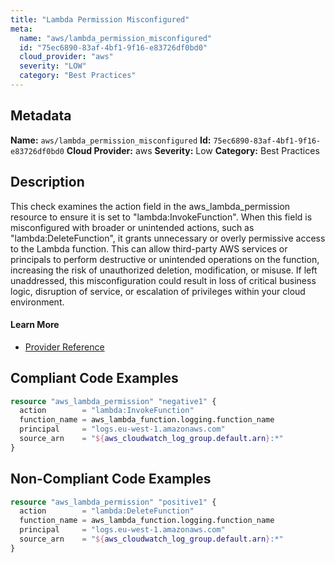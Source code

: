 ```yaml
---
title: "Lambda Permission Misconfigured"
meta:
  name: "aws/lambda_permission_misconfigured"
  id: "75ec6890-83af-4bf1-9f16-e83726df0bd0"
  cloud_provider: "aws"
  severity: "LOW"
  category: "Best Practices"
---
```

## Metadata
**Name:** `aws/lambda_permission_misconfigured`
**Id:** `75ec6890-83af-4bf1-9f16-e83726df0bd0`
**Cloud Provider:** aws
**Severity:** Low
**Category:** Best Practices
## Description
This check examines the action field in the aws_lambda_permission resource to ensure it is set to "lambda:InvokeFunction". When this field is misconfigured with broader or unintended actions, such as "lambda:DeleteFunction", it grants unnecessary or overly permissive access to the Lambda function. This can allow third-party AWS services or principals to perform destructive or unintended operations on the function, increasing the risk of unauthorized deletion, modification, or misuse. If left unaddressed, this misconfiguration could result in loss of critical business logic, disruption of service, or escalation of privileges within your cloud environment.

#### Learn More

 - [Provider Reference](https://registry.terraform.io/providers/hashicorp/aws/latest/docs/resources/lambda_permission)


## Compliant Code Examples
```terraform
resource "aws_lambda_permission" "negative1" {
  action        = "lambda:InvokeFunction"
  function_name = aws_lambda_function.logging.function_name
  principal     = "logs.eu-west-1.amazonaws.com"
  source_arn    = "${aws_cloudwatch_log_group.default.arn}:*"
}

```
## Non-Compliant Code Examples
```terraform
resource "aws_lambda_permission" "positive1" {
  action        = "lambda:DeleteFunction"
  function_name = aws_lambda_function.logging.function_name
  principal     = "logs.eu-west-1.amazonaws.com"
  source_arn    = "${aws_cloudwatch_log_group.default.arn}:*"
}

```